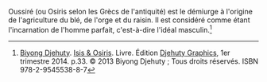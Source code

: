 <!-- TITLE: Oussiré -->
<!-- SUBTITLE: Présentation d'Oussiré -->

Oussiré (ou Osiris selon les Grècs de l'antiquité) est le démiurge à l'origine de l'agriculture du blé, de l'orge et du raisin. Il est considéré comme étant l'incarnation de l'homme parfait, c'est-à-dire l'idéal masculin.[^1]


[^1]: [Biyong Djehuty](/personnalite/homme/ecrivain/afrique/ouest/pays/cameroun/djehuty-biyong). [Isis & Osiris](/ouvrage/kemty/isis-et-osiris). Livre. Édition [Djehuty Graphics](/organisme/djehuty-graphics), 1er trimestre 2014. p.33. © 2013 Biyong Djehuty ; Tous droits réservés. ISBN 978-2-9545538-8-7